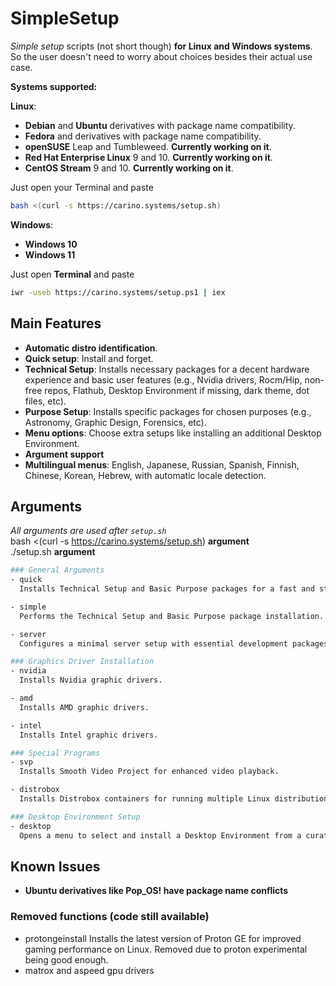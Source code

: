 # SimpleSetup
*Simple setup* scripts (not short though) **for Linux and Windows systems**. So the user doesn't need to worry about choices besides their actual use case.

**Systems supported:**

**Linux**:
- **Debian** and **Ubuntu** derivatives with package name compatibility.
- **Fedora** and derivatives with package name compatibility.  
- **openSUSE** Leap and Tumbleweed. **Currently working on it**.
- **Red Hat Enterprise Linux** 9 and 10. **Currently working on it**.
- **CentOS Stream** 9 and 10. **Currently working on it**.
  
Just open your Terminal and paste
```bash
bash <(curl -s https://carino.systems/setup.sh)
```

**Windows**:  
- **Windows 10**  
- **Windows 11**

Just open **Terminal** and paste
```bash
iwr -useb https://carino.systems/setup.ps1 | iex
```

## Main Features
- **Automatic distro identification**.
- **Quick setup**: Install and forget.
- **Technical Setup**: Installs necessary packages for a decent hardware experience and basic user features (e.g., Nvidia drivers, Rocm/Hip, non-free repos, Flathub, Desktop Environment if missing, dark theme, dot files, etc).
- **Purpose Setup**: Installs specific packages for chosen purposes (e.g., Astronomy, Graphic Design, Forensics, etc).
- **Menu options**: Choose extra setups like installing an additional Desktop Environment.
- **Argument support**
- **Multilingual menus**: English, Japanese, Russian, Spanish, Finnish, Chinese, Korean, Hebrew, with automatic locale detection.

## Arguments
*All arguments are used after `setup.sh`*\
bash <(curl -s https://carino.systems/setup.sh) **argument**\
./setup.sh **argument**
```bash
### General Arguments
- quick
  Installs Technical Setup and Basic Purpose packages for a fast and straightforward installation.

- simple
  Performs the Technical Setup and Basic Purpose package installation. This option provides a hassle-free setup.

- server
  Configures a minimal server setup with essential development packages. This does not include the full Technical Setup.

### Graphics Driver Installation
- nvidia
  Installs Nvidia graphic drivers.

- amd  
  Installs AMD graphic drivers.

- intel  
  Installs Intel graphic drivers.

### Special Programs
- svp
  Installs Smooth Video Project for enhanced video playback.

- distrobox  
  Installs Distrobox containers for running multiple Linux distributions seamlessly.

### Desktop Environment Setup
- desktop  
  Opens a menu to select and install a Desktop Environment from a curated list.
```
## Known Issues
- **Ubuntu derivatives like Pop_OS! have package name conflicts**

### Removed functions (code still available)
- protongeinstall
  Installs the latest version of Proton GE for improved gaming performance on Linux. Removed due to proton experimental being good enough.
- matrox and aspeed gpu drivers
